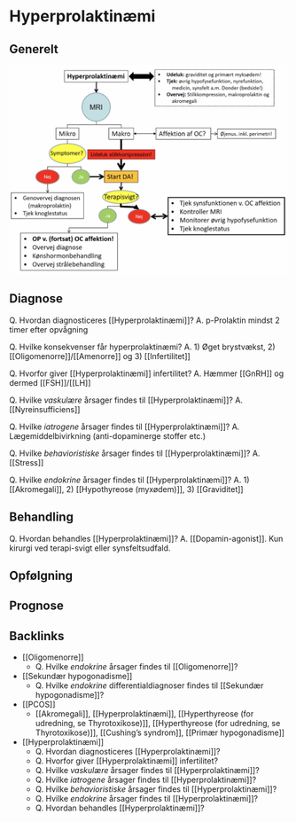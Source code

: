 # Hyperprolaktinæmi
## Generelt
![](BearImages/48493874-B720-45F2-9387-8B96A474BFAF-4231-00000C2B994D775A/E81C044A-4592-4B17-80E2-7F99B9674623.png)

## Diagnose
Q. Hvordan diagnosticeres [[Hyperprolaktinæmi]]?
A. p-Prolaktin mindst 2 timer efter opvågning

Q. Hvilke konsekvenser får hyperprolaktinæmi?
A. 1) Øget brystvækst, 2) [[Oligomenorre]]/[[Amenorre]] og 3) [[Infertilitet]]

Q. Hvorfor giver [[Hyperprolaktinæmi]] infertilitet?
A. Hæmmer [[GnRH]] og dermed [[FSH]]/[[LH]]

Q. Hvilke *vaskulære* årsager findes til [[Hyperprolaktinæmi]]?
A. [[Nyreinsufficiens]]

Q. Hvilke *iatrogene* årsager findes til [[Hyperprolaktinæmi]]?
A. Lægemiddelbivirkning (anti-dopaminerge stoffer etc.)

Q. Hvilke *behavioristiske* årsager findes til [[Hyperprolaktinæmi]]?
A. [[Stress]]

Q. Hvilke *endokrine* årsager findes til [[Hyperprolaktinæmi]]?
A. 1) [[Akromegali]], 2) [[Hypothyreose (myxødem)]], 3) [[Graviditet]]

## Behandling
Q. Hvordan behandles [[Hyperprolaktinæmi]]?
A. [[Dopamin-agonist]]. Kun kirurgi ved terapi-svigt eller synsfeltsudfald.

## Opfølgning

## Prognose



## Backlinks
* [[Oligomenorre]]
	* Q. Hvilke *endokrine* årsager findes til [[Oligomenorre]]?
* [[Sekundær hypogonadisme]]
	* Q. Hvilke *endokrine* differentialdiagnoser findes til [[Sekundær hypogonadisme]]?
* [[PCOS]]
	* [[Akromegali]], [[Hyperprolaktinæmi]],  [[Hyperthyreose (for udredning, se Thyrotoxikose)]], [[Hyperthyreose (for udredning, se Thyrotoxikose)]], [[Cushing’s syndrom]], [[Primær hypogonadisme]]
* [[Hyperprolaktinæmi]]
	* Q. Hvordan diagnosticeres [[Hyperprolaktinæmi]]?
	* Q. Hvorfor giver [[Hyperprolaktinæmi]] infertilitet?
	* Q. Hvilke *vaskulære* årsager findes til [[Hyperprolaktinæmi]]?
	* Q. Hvilke *iatrogene* årsager findes til [[Hyperprolaktinæmi]]?
	* Q. Hvilke *behavioristiske* årsager findes til [[Hyperprolaktinæmi]]?
	* Q. Hvilke *endokrine* årsager findes til [[Hyperprolaktinæmi]]?
	* Q. Hvordan behandles [[Hyperprolaktinæmi]]?

<!-- #anki/tag/med/Endocrinology #anki/deck/Medicine #anki/tag/med/Gynecology -->

<!-- {BearID:9705E5B1-E9ED-4BD4-95A9-364746BEF951-966-00001665A3A354DF} -->
